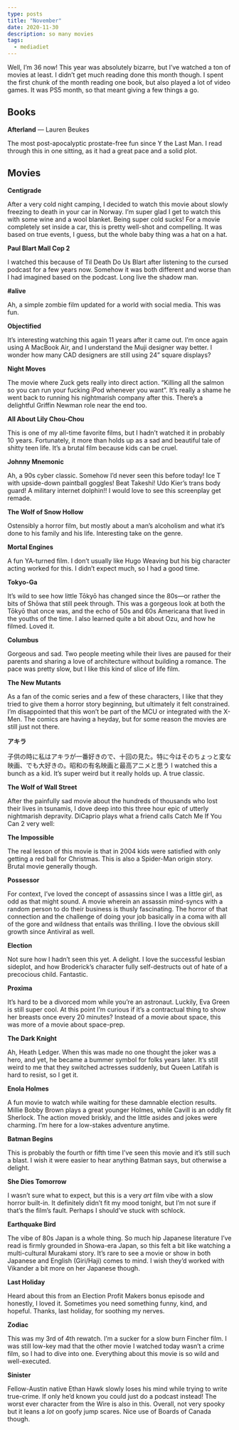 ```yaml
---
type: posts
title: "November"
date: 2020-11-30
description: so many movies
tags:
  - mediadiet
---
```


Well, I’m 36 now! This year was absolutely bizarre, but I’ve watched a ton of movies at least. I didn’t get much reading done this month though. I spent the first chunk of the month reading one book, but also played a lot of video games. It was PS5 month, so that meant giving a few things a go.

<!--more-->

## Books

**Afterland** — Lauren Beukes

The most post-apocalyptic prostate-free fun since Y the Last Man. I read through this in one sitting, as it had a great pace and a solid plot. 

## Movies

**Centigrade**

After a very cold night camping, I decided to watch this movie about slowly freezing to death in your car in Norway. I’m super glad I get to watch this with some wine and a wool blanket. Being super cold sucks! For a movie completely set inside a car, this is pretty well-shot and compelling. It was based on true events, I guess, but the whole baby thing was a hat on a hat.

**Paul Blart Mall Cop 2**

I watched this because of Til Death Do Us Blart after listening to the cursed podcast for a few years now. Somehow it was both different and worse than I had imagined based on the podcast. Long live the shadow man.

**#alive**

Ah, a simple zombie film updated for a world with social media. This was fun.

**Objectified**

It’s interesting watching this again 11 years after it came out. I’m once again using A MacBook Air, and I understand the Muji designer way better. I wonder how many CAD designers are still using 24” square displays?

**Night Moves**

The movie where Zuck gets really into direct action. “Killing all the salmon so you can run your fucking iPod whenever you want”. It’s really a shame he went back to running his nightmarish company after this. There’s a delightful Griffin Newman role near the end too.

**All About Lily Chou-Chou**

This is one of my all-time favorite films, but I hadn’t watched it in probably 10 years. Fortunately, it more than holds up as a sad and beautiful tale of shitty teen life. It’s a brutal film because kids can be cruel.

**Johnny Mnemonic**

Ah, a 90s cyber classic. Somehow I’d never seen this before today! Ice T with upside-down paintball goggles! Beat Takeshi! Udo Kier’s trans body guard! A military internet dolphin!! I would love to see this screenplay get remade.

**The Wolf of Snow Hollow**

Ostensibly a horror film, but mostly about a man’s alcoholism and what it’s done to his family and his life. Interesting take on the genre.

**Mortal Engines**

A fun YA-turned film. I don’t usually like Hugo Weaving but his big character acting worked for this. I didn’t expect much, so I had a good time. 

**Tokyo-Ga**

It’s wild to see how little Tōkyō has changed since the 80s—or rather the bits of Shōwa that still peek through. This was a gorgeous look at both the Tōkyō that once was, and the echo of 50s and 60s Americana that lived in the youths of the time. I also learned quite a bit about Ozu, and how he filmed. Loved it.

**Columbus**

Gorgeous and sad. Two people meeting while their lives are paused for their parents and sharing a love of architecture without building a romance. The pace was pretty slow, but I like this kind of slice of life film.

**The New Mutants**

As a fan of the comic series and a few of these characters, I like that they tried to give them a horror story beginning, but ultimately it felt constrained. I’m disappointed that this won’t be part of the MCU or integrated with the X-Men. The comics are having a heyday, but for some reason the movies are still just not there.

**アキラ**

子供の時に私はアキラが一番好きので、十回の見た。特に今はそのちょっと変な映画、でも大好きの。昭和の有名映画と最高アニメと思う
I watched this a bunch as a kid. It’s super weird but it really holds up. A true classic.

**The Wolf of Wall Street**

After the painfully sad movie about the hundreds of thousands who lost their lives in tsunamis, I dove deep into this three hour epic of utterly nightmarish depravity. DiCaprio plays what a friend calls Catch Me If You Can 2 very well:

**The Impossible**

The real lesson of this movie is that in 2004 kids were satisfied with only getting a red ball for Christmas. This is also a Spider-Man origin story. Brutal movie generally though.

**Possessor**

For context, I’ve loved the concept of assassins since I was a little girl, as odd as that might sound. A movie wherein an assassin mind-syncs with a random person to do their business is thusly fascinating. The horror of that connection and the challenge of doing your job basically in a coma with all of the gore and wildness that entails was thrilling. I love the obvious skill growth since Antiviral as well.

**Election**

Not sure how I hadn’t seen this yet. A delight. I love the successful lesbian sideplot, and how Broderick’s character fully self-destructs out of hate of a precocious child. Fantastic.

**Proxima**

It’s hard to be a divorced mom while you’re an astronaut. Luckily, Eva Green is still super cool. At this point I’m curious if it’s a contractual thing to show her breasts once every 20 minutes? Instead of a movie about space, this was more of a movie about space-prep.

**The Dark Knight**

Ah, Heath Ledger. When this was made no one thought the joker was a hero, and yet, he became a bummer symbol for folks years later. It’s still weird to me that they switched actresses suddenly, but Queen Latifah is hard to resist, so I get it.

**Enola Holmes**

A fun movie to watch while waiting for these damnable election results. Millie Bobby Brown plays a great younger Holmes, while Cavill is an oddly fit Sherlock. The action moved briskly, and the little asides and jokes were charming. I’m here for a low-stakes adventure anytime.

**Batman Begins**

This is probably the fourth or fifth time I’ve seen this movie and it’s still such a blast. I wish it were easier to hear anything Batman says, but otherwise a delight.

**She Dies Tomorrow**

I wasn’t sure what to expect, but this is a very _art_ film vibe with a slow horror built-in. It definitely didn’t fit my mood tonight, but I’m not sure if that’s the film’s fault. Perhaps I should’ve stuck with schlock.

**Earthquake Bird**

The vibe of 80s Japan is a whole thing. So much hip Japanese literature I’ve read is firmly grounded in Showa-era Japan, so this felt a bit like watching a multi-cultural Murakami story. It’s rare to see a movie or show in both Japanese and English (Giri/Haji) comes to mind. I wish they’d worked with Vikander a bit more on her Japanese though.

**Last Holiday**

Heard about this from an Election Profit Makers bonus episode and honestly, I loved it. Sometimes you need something funny, kind, and hopeful. Thanks, last holiday, for soothing my nerves.

**Zodiac**

This was my 3rd of 4th rewatch. I’m a sucker for a slow burn Fincher film. I was still low-key mad that the other movie I watched today wasn’t a crime film, so I had to dive into one. Everything about this movie is so wild and well-executed.

**Sinister**

Fellow-Austin native Ethan Hawk slowly loses his mind while trying to write true-crime. If only he’d known you could just do a podcast instead! The worst ever character from the Wire is also in this. Overall, not very spooky but it leans a _lot_ on goofy jump scares. Nice use of Boards of Canada though.